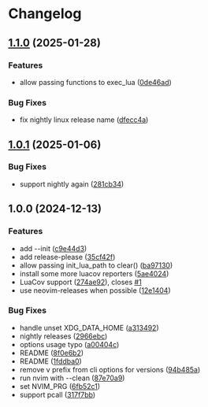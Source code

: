 # Changelog

## [1.1.0](https://github.com/lewis6991/nvim-test/compare/v1.0.1...v1.1.0) (2025-01-28)


### Features

* allow passing functions to exec_lua ([0de46ad](https://github.com/lewis6991/nvim-test/commit/0de46ad0425007c4845669419db5023f18c1d9d5))


### Bug Fixes

* fix nightly linux release name ([dfecc4a](https://github.com/lewis6991/nvim-test/commit/dfecc4a8b1f656024ff0892a5f217c2b97bb7530))

## [1.0.1](https://github.com/lewis6991/nvim-test/compare/v1.0.0...v1.0.1) (2025-01-06)


### Bug Fixes

* support nightly again ([281cb34](https://github.com/lewis6991/nvim-test/commit/281cb343bc39433db58b9faee40d06390b5e18d5))

## 1.0.0 (2024-12-13)


### Features

* add --init ([c9e44d3](https://github.com/lewis6991/nvim-test/commit/c9e44d3b21e04b65d6e3a2f4e4cbd4ffe1f31fff))
* add release-please ([35cf42f](https://github.com/lewis6991/nvim-test/commit/35cf42fad4d16207fcef9262b493e054c64362bd))
* allow passing init_lua_path to clear() ([ba97130](https://github.com/lewis6991/nvim-test/commit/ba97130ad9997cdb7ef257802d526ba140526627))
* install some more luacov reporters ([5ae4024](https://github.com/lewis6991/nvim-test/commit/5ae4024d0cda1cd1e4903720aed35376f4846cdf))
* LuaCov support ([274ae92](https://github.com/lewis6991/nvim-test/commit/274ae92bc63aa058e9bd10b2e98ed0dcc51f888c)), closes [#1](https://github.com/lewis6991/nvim-test/issues/1)
* use neovim-releases when possible ([12e1404](https://github.com/lewis6991/nvim-test/commit/12e14040b21ad35f93db52cfd66b92ec0bbdd563))


### Bug Fixes

* handle unset XDG_DATA_HOME ([a313492](https://github.com/lewis6991/nvim-test/commit/a313492f4b7434395ea3544be294abb50454d930))
* nightly releases ([2966ebc](https://github.com/lewis6991/nvim-test/commit/2966ebc94212a4ed1b6950aed9cae51f48bc4bec))
* options usage typo ([a00404c](https://github.com/lewis6991/nvim-test/commit/a00404ca72ce5b6d2ec1551dea68e490a9ebd340))
* README ([8f0e6b2](https://github.com/lewis6991/nvim-test/commit/8f0e6b2c61358d432809c829b1a65482feb1bb17))
* README ([1fddba0](https://github.com/lewis6991/nvim-test/commit/1fddba0bb2d4f80a59855aa177b494035c19c88b))
* remove v prefix from cli options for versions ([94b485a](https://github.com/lewis6991/nvim-test/commit/94b485af0c63719097be95d3ef099f078b1be668))
* run nvim with --clean ([87e70a9](https://github.com/lewis6991/nvim-test/commit/87e70a9ca1f5f00e5d69cde1bdd523c5fad22a88))
* set NVIM_PRG ([6fb52c1](https://github.com/lewis6991/nvim-test/commit/6fb52c1e5c2c55e02e670a83e583640f740a26d2))
* support pcall ([317f7bb](https://github.com/lewis6991/nvim-test/commit/317f7bb7b344ad1bea6a849284156e84ab9e46d7))
